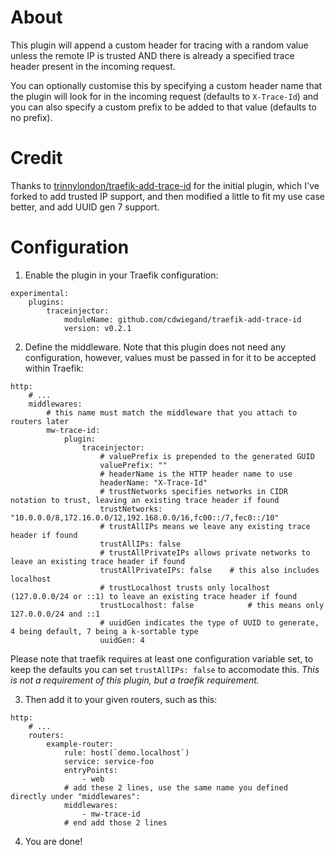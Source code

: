 # About

This plugin will append a custom header for tracing with a random value unless the remote IP is trusted AND there is already a specified trace header present in the incoming request.

You can optionally customise this by specifying a custom header name that the plugin will look for in the incoming request (defaults to `X-Trace-Id`) and you can also specify a custom prefix to be added to that value (defaults to no prefix).

# Credit

Thanks to [trinnylondon/traefik-add-trace-id](https://github.com/trinnylondon/traefik-add-trace-id) for the initial plugin, which I've forked to add trusted IP support, and then modified a little to fit my use case better, and add UUID gen 7 support.

# Configuration
1. Enable the plugin in your Traefik configuration:

```
experimental:
	plugins:
		traceinjector:
			moduleName: github.com/cdwiegand/traefik-add-trace-id
			version: v0.2.1
```

2. Define the middleware. Note that this plugin does not need any configuration, however, values must be passed in for it to be accepted within Traefik:
```
http:
	# ...
	middlewares:
		# this name must match the middleware that you attach to routers later
		mw-trace-id:
			plugin:
				traceinjector:
					# valuePrefix is prepended to the generated GUID
					valuePrefix: ""
					# headerName is the HTTP header name to use
					headerName: "X-Trace-Id"
					# trustNetworks specifies networks in CIDR notation to trust, leaving an existing trace header if found
					trustNetworks: "10.0.0.0/8,172.16.0.0/12,192.168.0.0/16,fc00::/7,fec0::/10"
					# trustAllIPs means we leave any existing trace header if found
					trustAllIPs: false
					# trustAllPrivateIPs allows private networks to leave an existing trace header if found
					trustAllPrivateIPs: false	 # this also includes localhost
					# trustLocalhost trusts only localhost (127.0.0.0/24 or ::1) to leave an existing trace header if found
					trustLocalhost: false			 # this means only 127.0.0.0/24 and ::1
					# uuidGen indicates the type of UUID to generate, 4 being default, 7 being a k-sortable type
					uuidGen: 4
```
Please note that traefik requires at least one configuration variable set, to keep the defaults you can set `trustAllIPs: false` to accomodate this. *This is not a requirement of this plugin, but a traefik requirement.*

3. Then add it to your given routers, such as this:
```
http:
	# ...
	routers:
		example-router:
			rule: host(`demo.localhost`)
			service: service-foo
			entryPoints:
				- web
			# add these 2 lines, use the same name you defined directly under "middlewares":
			middlewares: 
				- mw-trace-id
			# end add those 2 lines
```

4. You are done!